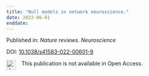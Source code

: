 ```yaml
---
title: "Null models in network neuroscience."
date: 2022-06-01
enddate:
---
```


Published in: *Nature reviews. Neuroscience*

DOI: [10.1038/s41583-022-00601-9](https://doi.org/10.1038/s41583-022-00601-9)

<img src="https://upload.wikimedia.org/wikipedia/commons/thumb/0/0e/Closed_Access_logo_transparent.svg/1200px-Closed_Access_logo_transparent.svg.png" alt="drawing" width="25" align="left"/> &nbsp;&nbsp;&nbsp;This publication is not available in Open Access.


